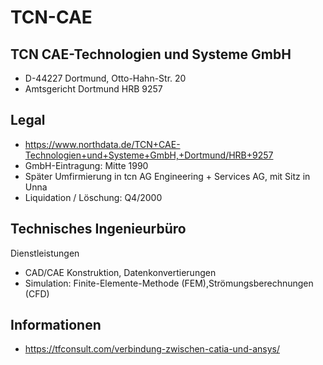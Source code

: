 # TCN-CAE

## TCN CAE-Technologien und Systeme GmbH
- D-44227 Dortmund, Otto-Hahn-Str. 20
- Amtsgericht Dortmund HRB 9257

## Legal
- https://www.northdata.de/TCN+CAE-Technologien+und+Systeme+GmbH,+Dortmund/HRB+9257
- GmbH-Eintragung: Mitte 1990
- Später Umfirmierung in tcn AG Engineering + Services AG, mit Sitz in Unna
- Liquidation / Löschung: Q4/2000 

## Technisches Ingenieurbüro 
Dienstleistungen
- CAD/CAE Konstruktion, Datenkonvertierungen
- Simulation: Finite-Elemente-Methode (FEM),Strömungsberechnungen (CFD)

## Informationen
- https://tfconsult.com/verbindung-zwischen-catia-und-ansys/
